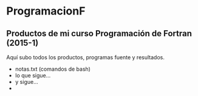 # ProgramacionF
## Productos de mi curso Programación de Fortran (2015-1)
Aquí subo todos los productos, programas fuente y resultados.
* notas.txt (comandos de bash)
* lo que sigue...
* y sigue...
* 
